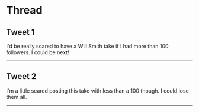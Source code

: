 # Thread

## Tweet 1

I'd be really scared to have a Will Smith take if I had more than 100 followers. I could be next!

---

## Tweet 2

I'm a little scared posting this take with less than a 100 though. I could lose them all.

---

